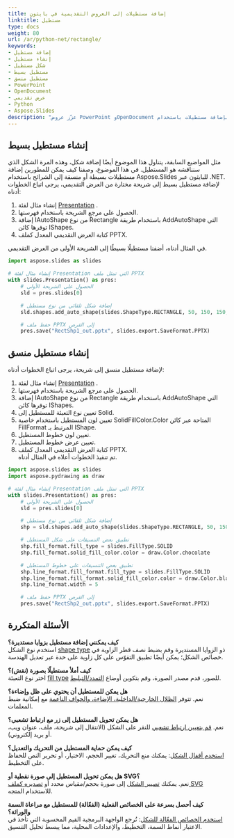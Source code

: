 ```yaml
---
title: إضافة مستطيلات إلى العروض التقديمية في بايثون
linktitle: مستطيل
type: docs
weight: 80
url: /ar/python-net/rectangle/
keywords:
- إضافة مستطيل
- إنشاء مستطيل
- شكل مستطيل
- مستطيل بسيط
- مستطيل منسق
- PowerPoint
- OpenDocument
- عرض تقديمي
- Python
- Aspose.Slides
description: "عزّز عروض PowerPoint وOpenDocument الخاصة بك بإضافة مستطيلات باستخدام Aspose.Slides للبايثون عبر .NET—صمّم وعدّل الأشكال برمجياً بسهولة."
---
```


## **إنشاء مستطيل بسيط**
مثل المواضيع السابقة، يتناول هذا الموضوع أيضًا إضافة شكل، وهذه المرة الشكل الذي سنناقشه هو المستطيل. في هذا الموضوع، وصفنا كيف يمكن للمطورين إضافة مستطيلات بسيطة أو منسقة إلى الشرائح باستخدام Aspose.Slides للبايثون عبر .NET. لإضافة مستطيل بسيط إلى شريحة مختارة من العرض التقديمي، يرجى اتباع الخطوات أدناه:

1. إنشاء مثال لفئة [Presentation](https://reference.aspose.com/slides/python-net/aspose.slides/presentation/) .
2. الحصول على مرجع الشريحة باستخدام فهرستها.
3. إضافة IAutoShape من نوع Rectangle باستخدام طريقة AddAutoShape التي توفرها كائن IShapes.
4. كتابة العرض التقديمي المعدل كملف PPTX.

في المثال أدناه، أضفنا مستطيلًا بسيطًا إلى الشريحة الأولى من العرض التقديمي.

```py
import aspose.slides as slides

# إنشاء مثال لفئة Presentation التي تمثل ملف PPTX
with slides.Presentation() as pres:
    # الحصول على الشريحة الأولى
    sld = pres.slides[0]

    # إضافة شكل تلقائي من نوع مستطيل
    sld.shapes.add_auto_shape(slides.ShapeType.RECTANGLE, 50, 150, 150, 50)

    # حفظ ملف PPTX إلى القرص
    pres.save("RectShp1_out.pptx", slides.export.SaveFormat.PPTX)
```

## **إنشاء مستطيل منسق**
لإضافة مستطيل منسق إلى شريحة، يرجى اتباع الخطوات أدناه:

1. إنشاء مثال لفئة [Presentation](https://reference.aspose.com/slides/python-net/aspose.slides/presentation/) .
2. الحصول على مرجع الشريحة باستخدام فهرستها.
3. إضافة IAutoShape من نوع Rectangle باستخدام طريقة AddAutoShape التي توفرها كائن IShapes.
4. تعيين نوع التعبئة للمستطيل إلى Solid.
5. تعيين لون المستطيل باستخدام خاصية SolidFillColor.Color المتاحة عبر كائن FillFormat المرتبط بـ IShape.
6. تعيين لون خطوط المستطيل.
7. تعيين عرض خطوط المستطيل.
8. كتابة العرض التقديمي المعدل كملف PPTX.  
   تم تنفيذ الخطوات أعلاه في المثال أدناه.

```py
import aspose.slides as slides
import aspose.pydrawing as draw

# إنشاء مثال لفئة Presentation التي تمثل ملف PPTX
with slides.Presentation() as pres:
    # الحصول على الشريحة الأولى
    sld = pres.slides[0]

    # إضافة شكل تلقائي من نوع مستطيل
    shp = sld.shapes.add_auto_shape(slides.ShapeType.RECTANGLE, 50, 150, 150, 50)

    # تطبيق بعض التنسيقات على شكل المستطيل
    shp.fill_format.fill_type = slides.FillType.SOLID
    shp.fill_format.solid_fill_color.color = draw.Color.chocolate

    # تطبيق بعض التنسيقات على خطوط المستطيل
    shp.line_format.fill_format.fill_type = slides.FillType.SOLID
    shp.line_format.fill_format.solid_fill_color.color = draw.Color.black
    shp.line_format.width = 5

    # حفظ ملف PPTX إلى القرص
    pres.save("RectShp2_out.pptx", slides.export.SaveFormat.PPTX)
```

## **الأسئلة المتكررة**

**كيف يمكنني إضافة مستطيل بزوايا مستديرة؟**  
استخدم نوع الشكل [shape type](https://reference.aspose.com/slides/python-net/aspose.slides/shapetype/) ذو الزوايا المستديرة وقم بضبط نصف قطر الزاوية في خصائص الشكل؛ يمكن أيضًا تطبيق التقوّس على كل زاوية على حدة عبر تعديل الهندسة.

**كيف أملأ مستطيلًا بصورة (نقش)؟**  
اختر نوع التعبئة [fill type](https://reference.aspose.com/slides/python-net/aspose.slides/filltype/) للصور، قدم مصدر الصورة، وقم بتكوين أوضاع [التمدد/التبليط](https://reference.aspose.com/slides/python-net/aspose.slides/picturefillmode/).

**هل يمكن للمستطيل أن يحتوي على ظل وإضاءة؟**  
نعم. تتوفر [الظلال الخارجية/الداخلية، الإضاءة، والحواف الناعمة](/slides/ar/python-net/shape-effect/) مع إمكانية ضبط المعلمات.

**هل يمكن تحويل المستطيل إلى زر مع ارتباط تشعبي؟**  
نعم. [قم بتعيين ارتباط تشعبي](/slides/ar/python-net/manage-hyperlinks/) للنقر على الشكل (الانتقال إلى شريحة، ملف، عنوان ويب، أو بريد إلكتروني).

**كيف يمكن حماية المستطيل من التحريك والتعديل؟**  
[استخدم أقفال الشكل](/slides/ar/python-net/applying-protection-to-presentation/): يمكنك منع التحريك، تغيير الحجم، الاختيار، أو تحرير النص للحفاظ على التخطيط.

**هل يمكن تحويل المستطيل إلى صورة نقطية أو SVG؟**  
نعم. يمكنك [تصيير الشكل](http://reference.aspose.com/slides/python-net/aspose.slides/shape/get_image/) إلى صورة بحجم/مقياس محدد أو [تصديره كملف SVG](https://reference.aspose.com/slides/python-net/aspose.slides/shape/write_as_svg/) للاستخدام المتجه.

**كيف أحصل بسرعة على الخصائص الفعلية (الفعّالة) للمستطيل مع مراعاة السمة والوراثة؟**  
[استخدم الخصائص الفعّالة للشكل](/slides/ar/python-net/shape-effective-properties/): تُرجع الواجهة البرمجية القيم المحسوبة التي تأخذ في الاعتبار أنماط السمة، التخطيط، والإعدادات المحلية، مما يبسط تحليل التنسيق.